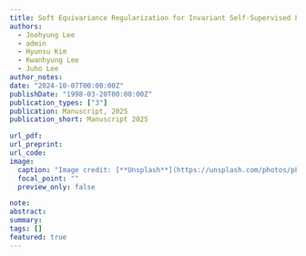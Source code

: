 ```yaml
---
title: Soft Equivariance Regularization for Invariant Self-Supervised Learning
authors:
  - Joohyung Lee
  - admin
  - Hyunsu Kim
  - Kwanhyung Lee
  - Juho Lee
author_notes:
date: "2024-10-07T00:00:00Z"
publishDate: "1998-03-20T00:00:00Z"
publication_types: ["3"]
publication: Manuscript, 2025
publication_short: Manuscript 2025

url_pdf:
url_preprint:
url_code:
image:
  caption: "Image credit: [**Unsplash**](https://unsplash.com/photos/pLCdAaMFLTE)"
  focal_point: ""
  preview_only: false

note:
abstract:
summary:
tags: []
featured: true
---
```

